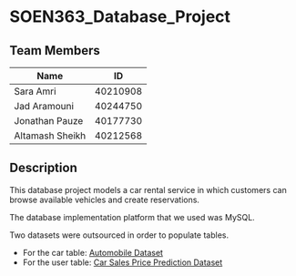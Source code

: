 # SOEN363_Database_Project


## Team Members 

| Name                 | ID       |                                                      
| -------------------- | -------- |
|      Sara Amri       | 40210908 | 
|     Jad Aramouni     | 40244750 |
|    Jonathan Pauze    | 40177730 |
|    Altamash Sheikh   | 40212568 |

## Description
This database project models a car rental service in which customers can browse available vehicles and create reservations.

The database implementation platform that we used was MySQL.

Two datasets were outsourced in order to populate tables.
- For the car table: [Automobile Dataset](https://www.kaggle.com/datasets/tawfikelmetwally/automobile-dataset/data)
- For the user table: [Car Sales Price Prediction Dataset](https://www.kaggle.com/datasets/yashpaloswal/ann-car-sales-price-prediction)
